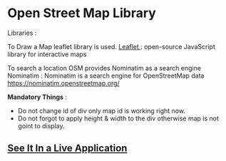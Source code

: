 # Open Street Map Library
Libraries :

To Draw a Map leaflet library is used. 
<a href="https://leafletjs.com/" target="_blank"> Leaflet </a>: open-source JavaScript library for interactive maps


To search a location OSM provides Nominatim as a search engine
Nominatim : Nominatim is a search engine for OpenStreetMap data
https://nominatim.openstreetmap.org/

**Mandatory Things** : 
- Do not change id of div only map id is working right now.
- Do not forgot to apply height & width to the div otherwise map is not goint to display.

## [See It In a Live Application](https://aarvitech.com/Research/OSM/)
